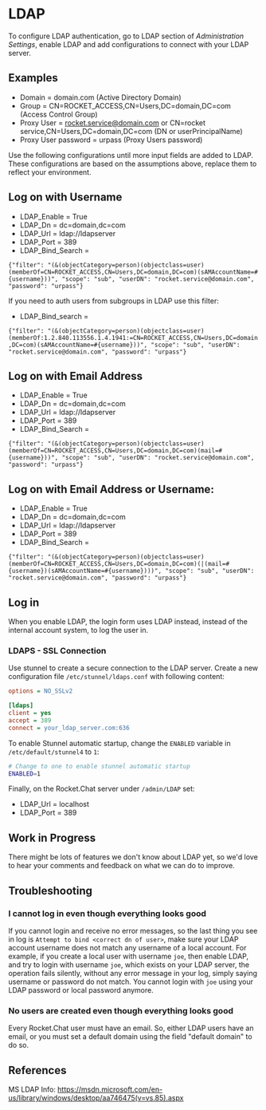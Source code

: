# LDAP

To configure LDAP authentication, go to LDAP section of *Administration Settings*, enable LDAP and add configurations to connect with your LDAP server.

## Examples

- Domain = domain.com (Active Directory Domain)
- Group = CN=ROCKET_ACCESS,CN=Users,DC=domain,DC=com (Access Control Group)
- Proxy User = rocket.service@domain.com or CN=rocket service,CN=Users,DC=domain,DC=com (DN or userPrincipalName)
- Proxy User password = urpass (Proxy Users password)

Use the following configurations until more input fields are added to LDAP. These configurations are based on the assumptions above, replace them to reflect your environment.

## Log on with Username

- LDAP_Enable = True
- LDAP_Dn = dc=domain,dc=com
- LDAP_Url = ldap://ldapserver
- LDAP_Port = 389
- LDAP_Bind_Search =

`{"filter": "(&(objectCategory=person)(objectclass=user)(memberOf=CN=ROCKET_ACCESS,CN=Users,DC=domain,DC=com)(sAMAccountName=#{username}))", "scope": "sub", "userDN": "rocket.service@domain.com", "password": "urpass"}`

If you need to auth users from subgroups in LDAP use this filter:

- LDAP_Bind_search =

`{"filter": "(&(objectCategory=person)(objectclass=user)(memberOf:1.2.840.113556.1.4.1941:=CN=ROCKET_ACCESS,CN=Users,DC=domain,DC=com)(sAMAccountName=#{username}))", "scope": "sub", "userDN": "rocket.service@domain.com", "password": "urpass"}`

## Log on with Email Address

- LDAP_Enable = True
- LDAP_Dn = dc=domain,dc=com
- LDAP_Url = ldap://ldapserver
- LDAP_Port = 389
- LDAP_Bind_Search =

`{"filter": "(&(objectCategory=person)(objectclass=user)(memberOf=CN=ROCKET_ACCESS,CN=Users,DC=domain,DC=com)(mail=#{username}))", "scope": "sub", "userDN": "rocket.service@domain.com", "password": "urpass"}`

## Log on with Email Address or Username:

- LDAP_Enable = True
- LDAP_Dn = dc=domain,dc=com
- LDAP_Url = ldap://ldapserver
- LDAP_Port = 389
- LDAP_Bind_Search =

`{"filter": "(&(objectCategory=person)(objectclass=user)(memberOf=CN=ROCKET_ACCESS,CN=Users,DC=domain,DC=com)(|(mail=#{username})(sAMAccountName=#{username})))", "scope": "sub", "userDN": "rocket.service@domain.com", "password": "urpass"}`

## Log in

When you enable LDAP, the login form uses LDAP instead, instead of the internal account system, to log the user in.

### LDAPS - SSL Connection

Use stunnel to create a secure connection to the LDAP server. Create a new configuration file `/etc/stunnel/ldaps.conf` with following content:

```.ini
options = NO_SSLv2

[ldaps]
client = yes
accept = 389
connect = your_ldap_server.com:636
```

To enable Stunnel automatic startup, change the ``ENABLED`` variable in `/etc/default/stunnel4` to ``1``:

```.sh
# Change to one to enable stunnel automatic startup
ENABLED=1
```

Finally, on the Rocket.Chat server under `/admin/LDAP` set:

- LDAP_Url = localhost
- LDAP_Port = 389

## Work in Progress

There might be lots of features we don't know about LDAP yet, so we'd love to hear your comments and feedback on what we can do to improve.

## Troubleshooting

### I cannot log in even though everything looks good

If you cannot login and receive no error messages, so the last thing you see in log is `Attempt to bind <correct dn of user>`, make sure your LDAP account username does not match any username of a local account. For example, if you create a local user with username `joe`, then enable LDAP, and try to login with username `joe`, which exists on your LDAP server, the operation fails silently, without any error message in your log, simply saying username or password do not match. You cannot login with `joe` using your LDAP password or local password anymore.

### No users are created even though everything looks good

Every Rocket.Chat user must have an email. So, either LDAP users have an email, or you must set a default domain using the field "default domain" to do so.

## References

MS LDAP Info: <https://msdn.microsoft.com/en-us/library/windows/desktop/aa746475(v=vs.85).aspx>
